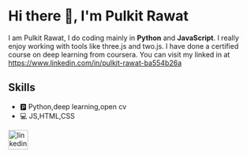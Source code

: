 # Hi there 👋, I'm Pulkit Rawat

I am Pulkit Rawat, I do coding mainly in **Python** and **JavaScript**. I really enjoy working with tools like three.js and two.js. I have done a certified course on deep learning from coursera. You can visit my linked in at https://www.linkedin.com/in/pulkit-rawat-ba554b26a

## Skills 
* 🅿️ Python,deep learning,open cv
* 💻 JS,HTML,CSS



[<img src='https://cdn.jsdelivr.net/npm/simple-icons@3.0.1/icons/linkedin.svg' alt='linkedin' height='40'>](https://www.linkedin.com/in/pulkit-rawat-ba554b26a/)  



